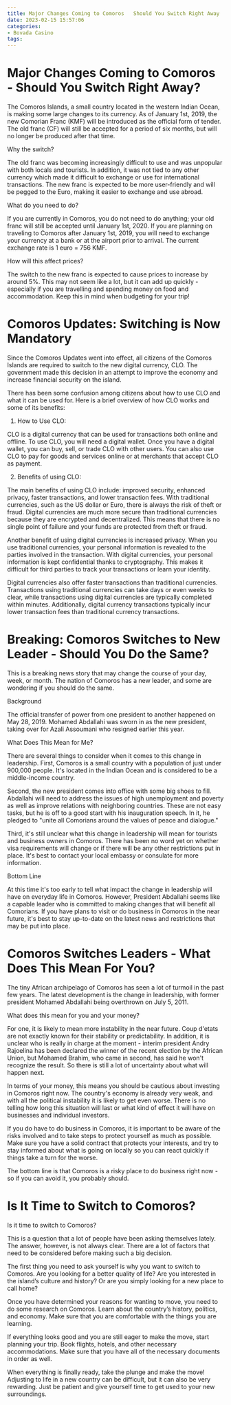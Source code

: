 ```yaml
---
title: Major Changes Coming to Comoros   Should You Switch Right Away
date: 2023-02-15 15:57:06
categories:
- Bovada Casino
tags:
---
```



#  Major Changes Coming to Comoros - Should You Switch Right Away?

The Comoros Islands, a small country located in the western Indian Ocean, is making some large changes to its currency. As of January 1st, 2019, the new Comorian Franc (KMF) will be introduced as the official form of tender. The old franc (CF) will still be accepted for a period of six months, but will no longer be produced after that time.

Why the switch?

The old franc was becoming increasingly difficult to use and was unpopular with both locals and tourists. In addition, it was not tied to any other currency which made it difficult to exchange or use for international transactions. The new franc is expected to be more user-friendly and will be pegged to the Euro, making it easier to exchange and use abroad.

What do you need to do?

If you are currently in Comoros, you do not need to do anything; your old franc will still be accepted until January 1st, 2020. If you are planning on traveling to Comoros after January 1st, 2019, you will need to exchange your currency at a bank or at the airport prior to arrival. The current exchange rate is 1 euro = 756 KMF.

How will this affect prices?

The switch to the new franc is expected to cause prices to increase by around 5%. This may not seem like a lot, but it can add up quickly - especially if you are travelling and spending money on food and accommodation. Keep this in mind when budgeting for your trip!

#  Comoros Updates: Switching is Now Mandatory

Since the Comoros Updates went into effect, all citizens of the Comoros Islands are required to switch to the new digital currency, CLO. The government made this decision in an attempt to improve the economy and increase financial security on the island.

There has been some confusion among citizens about how to use CLO and what it can be used for. Here is a brief overview of how CLO works and some of its benefits:

1. How to Use CLO:

CLO is a digital currency that can be used for transactions both online and offline. To use CLO, you will need a digital wallet. Once you have a digital wallet, you can buy, sell, or trade CLO with other users. You can also use CLO to pay for goods and services online or at merchants that accept CLO as payment.

2. Benefits of using CLO:

The main benefits of using CLO include: improved security, enhanced privacy, faster transactions, and lower transaction fees. With traditional currencies, such as the US dollar or Euro, there is always the risk of theft or fraud. Digital currencies are much more secure than traditional currencies because they are encrypted and decentralized. This means that there is no single point of failure and your funds are protected from theft or fraud.

Another benefit of using digital currencies is increased privacy. When you use traditional currencies, your personal information is revealed to the parties involved in the transaction. With digital currencies, your personal information is kept confidential thanks to cryptography. This makes it difficult for third parties to track your transactions or learn your identity.

Digital currencies also offer faster transactions than traditional currencies. Transactions using traditional currencies can take days or even weeks to clear, while transactions using digital currencies are typically completed within minutes. Additionally, digital currency transactions typically incur lower transaction fees than traditional currency transactions.

#  Breaking: Comoros Switches to New Leader - Should You Do the Same?

This is a breaking news story that may change the course of your day, week, or month. The nation of Comoros has a new leader, and some are wondering if you should do the same.

Background

The official transfer of power from one president to another happened on May 28, 2019. Mohamed Abdallahi was sworn in as the new president, taking over for Azali Assoumani who resigned earlier this year.

What Does This Mean for Me?

There are several things to consider when it comes to this change in leadership. First, Comoros is a small country with a population of just under 900,000 people. It's located in the Indian Ocean and is considered to be a middle-income country.

Second, the new president comes into office with some big shoes to fill. Abdallahi will need to address the issues of high unemployment and poverty as well as improve relations with neighboring countries. These are not easy tasks, but he is off to a good start with his inauguration speech. In it, he pledged to "unite all Comorians around the values of peace and dialogue."

Third, it's still unclear what this change in leadership will mean for tourists and business owners in Comoros. There has been no word yet on whether visa requirements will change or if there will be any other restrictions put in place. It's best to contact your local embassy or consulate for more information.

Bottom Line

At this time it's too early to tell what impact the change in leadership will have on everyday life in Comoros. However, President Abdallahi seems like a capable leader who is committed to making changes that will benefit all Comorians. If you have plans to visit or do business in Comoros in the near future, it's best to stay up-to-date on the latest news and restrictions that may be put into place.

#  Comoros Switches Leaders - What Does This Mean For You?

The tiny African archipelago of Comoros has seen a lot of turmoil in the past few years. The latest development is the change in leadership, with former president Mohamed Abdallahi being overthrown on July 5, 2011.

What does this mean for you and your money?

For one, it is likely to mean more instability in the near future. Coup d'etats are not exactly known for their stability or predictability. In addition, it is unclear who is really in charge at the moment - interim president Andry Rajoelina has been declared the winner of the recent election by the African Union, but Mohamed Brahim, who came in second, has said he won't recognize the result. So there is still a lot of uncertainty about what will happen next.

In terms of your money, this means you should be cautious about investing in Comoros right now. The country's economy is already very weak, and with all the political instability it is likely to get even worse. There is no telling how long this situation will last or what kind of effect it will have on businesses and individual investors.

If you do have to do business in Comoros, it is important to be aware of the risks involved and to take steps to protect yourself as much as possible. Make sure you have a solid contract that protects your interests, and try to stay informed about what is going on locally so you can react quickly if things take a turn for the worse.

The bottom line is that Comoros is a risky place to do business right now - so if you can avoid it, you probably should.

#  Is It Time to Switch to Comoros?

Is it time to switch to Comoros?

This is a question that a lot of people have been asking themselves lately. The answer, however, is not always clear. There are a lot of factors that need to be considered before making such a big decision.

The first thing you need to ask yourself is why you want to switch to Comoros. Are you looking for a better quality of life? Are you interested in the island’s culture and history? Or are you simply looking for a new place to call home?

Once you have determined your reasons for wanting to move, you need to do some research on Comoros. Learn about the country’s history, politics, and economy. Make sure that you are comfortable with the things you are learning.

If everything looks good and you are still eager to make the move, start planning your trip. Book flights, hotels, and other necessary accommodations. Make sure that you have all of the necessary documents in order as well.

When everything is finally ready, take the plunge and make the move! Adjusting to life in a new country can be difficult, but it can also be very rewarding. Just be patient and give yourself time to get used to your new surroundings.